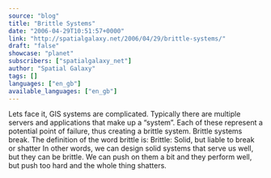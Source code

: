 ```yaml
---
source: "blog"
title: "Brittle Systems"
date: "2006-04-29T10:51:57+0000"
link: "http://spatialgalaxy.net/2006/04/29/brittle-systems/"
draft: "false"
showcase: "planet"
subscribers: ["spatialgalaxy_net"]
author: "Spatial Galaxy"
tags: []
languages: ["en_gb"]
available_languages: ["en_gb"]
---
```


Lets face it, GIS systems are complicated. Typically there are multiple servers and applications that make up a &ldquo;system&rdquo;. Each of these represent a potential point of failure, thus creating a brittle system. Brittle systems break. The definition of the word brittle is:
Brittle: Solid, but liable to break or shatter
In other words, we can design solid systems that serve us well, but they can be brittle. We can push on them a bit and they perform well, but push too hard and the whole thing shatters.
